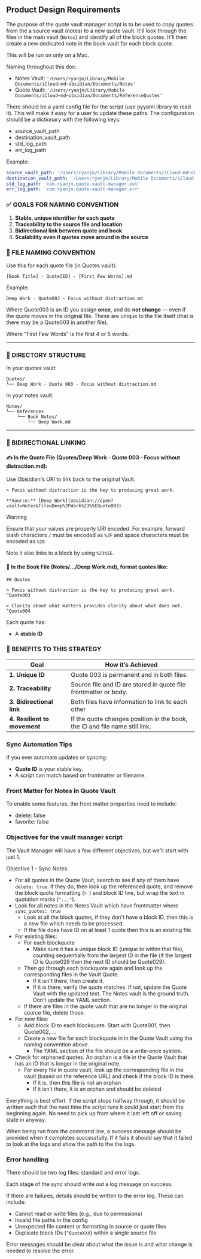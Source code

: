 ## Product Design Requirements

The purpose of the quote vault manager script is to be used to copy quotes from the a source vault (notes) to a new quote vault. It'll look through the files in the main vault (`Notes`) and identify all of the block quotes. It'll then create a new dedicated note in the book vault for each block quote.

This will be run on only on a Mac.

Naming throughout this doc:
- Notes Vault: `'/Users/ryanjm/Library/Mobile Documents/iCloud~md~obsidian/Documents/Notes'`
- Quote Vault: `'/Users/ryanjm/Library/Mobile Documents/iCloud~md~obsidian/Documents/ReferenceQuotes'`

There should be a yaml config file for the script (use pyyaml library to read it). This will make it easy for a user to update these paths. The configuration should be a dictionary with the following keys:

- source_vault_path
- destination_vault_path
- std_log_path
- err_log_path

Example:

```YAML
source_vault_path: '/Users/ryanjm/Library/Mobile Documents/iCloud~md~obsidian/Documents/Notes/_inbox'
destination_vault_path: '/Users/ryanjm/Library/Mobile Documents/iCloud~md~obsidian/Documents/Notes/_inbox'
std_log_path: 'com.ryanjm.quote-vault-manager.out'
err_log_path: 'com.ryanjm.quote-vault-manager.err'
```

### **✅ GOALS** FOR NAMING CONVENTION

1. **Stable, unique identifier for each quote**
2. **Traceability to the source file and location**
3. **Bidirectional link between quote and book**
4. **Scalability even if quotes move around in the source**

### **🔖 FILE NAMING CONVENTION**

Use this for each quote file (in Quotes vault):

```
[Book Title] - Quote[ID] - [First Few Words].md
```

Example:

```
Deep Work - Quote003 - Focus without distraction.md
```

Where Quote003 is an ID you assign **once**, and do **not change** — even if the quote moves in the original file. These are unique to the file itself (that is there may be a Quote003 in another file). 

Where "First Few Words" is the first 4 or 5 words.

---

### **📁 DIRECTORY STRUCTURE**

In your quotes vault:

```
Quotes/
└── Deep Work - Quote 003 - Focus without distraction.md
```

In your notes vault:

```
Notes/
└── References
    └── Book Notes/
        └── Deep Work.md
```

---

### **🔗 BIDIRECTIONAL LINKING**

  #### **✍️ In the** **Quote File (Quotes/Deep Work - Quote 003 - Focus without distraction.md):**

Use Obisidian's URI to link back to the original Vault.

```
> Focus without distraction is the key to producing great work.

**Source:** [Deep Work](obsidian://open?vault=Notes&file=Deep%2FWork%23%5EQuote003)
```

> [!WARNING]
> Ensure that your values are properly URI encoded. For example, forward slash characters `/` must be encoded as `%2F` and space characters must be encoded as `%20`.

Note it also links to a block by using `%23%5E`.

#### **📖 In the** **Book File (Notes/.../Deep Work.md), format quotes like:**

```
## Quotes

> Focus without distraction is the key to producing great work.
^Quote003

> Clarity about what matters provides clarity about what does not.
^Quote004
```

Each quote has:
- A **stable ID**

### **🧠 BENEFITS TO THIS STRATEGY**

| **Goal**                     | **How it’s Achieved**                                                       |
| ---------------------------- | --------------------------------------------------------------------------- |
| **1. Unique ID**             | Quote 003 is permanent and in both files.                                   |
| **2. Traceability**          | Source file and ID are stored in quote file frontmatter or body.            |
| **3. Bidirectional link**    | Both files have information to link to each other                           |
| **4. Resilient to movement** | If the quote changes position in the book, the ID and file name still link. |

### Sync Automation Tips

If you ever automate updates or syncing:
- **Quote ID** is your stable key.
- A script can match based on frontmatter or filename.

### Front Matter for Notes in Quote Vault

To enable some features, the front matter properties need to include:

- delete: false
- favorite: false

### Objectives for the vault manager script

The Vault Manager will have a few different objectives, but we'll start with just 1.

Objective 1 - Sync Notes:
- For all quotes in the Quote Vault, search to see if any of them have `delete: true`. If they do, then look up the referenced quote, and remove the block quote formatting (`> `) and block ID line, but wrap the text in quotation marks (`"..."`).
- Look for all notes in the Notes Vault which have frontmatter where `sync_quotes: true`
    - Look at all the block quotes, if they don't have a block ID, then this is a new file which needs to be processed.
    - If the file does have ID on at least 1 quote then this is an existing file.
- For existing files:
    - For each blockquote
        - Make sure it has a unique block ID (unique to within that file), counting sequentially from the largest ID in the file (if the largest ID is Quote028 then the next ID should be Quote029).
    - Then go through each blockquote again and look up the corresponding files in the Vault Quote. 
        - If it isn't there, then create it. 
        - If it is there, verify the quote matches. If not, update the Quote Vault with the updated text. The Notes vault is the ground truth. Don't update the YAML section.
    - If there are files in the quote vault that are no longer in the original source file, delete those. 
- For new files:
    - Add block ID to each blockquote. Start with Quote001, then Quote002, ...
    - Create a new file for each blockquote in in the Quote Vault using the naming convention above.
        - The YAML section of the file should be a write-once system.
- Check for orphaned quotes. An orphan is a file in the Quote Vault that has an ID that is longer in the original note.
    - For every file in quote vault, look up the corresponding file in the vault (based on the reference URL) and check if the block ID is there. 
        - If it is, then this file is not an orphan
        - If it isn’t there, it is an orphan and should be deleted. 

Everything is best effort. If the script stops halfway through, it should be written such that the next time the script runs it could just start from the beginning again. No need to pick up from where it last left off or saving state in anyway.

When being run from the command line, a success message should be provided when it completes successfully. If it fails it should say that it failed to look at the logs and show the path to the the logs.

### Error handling

There should be two log files: standard and error logs. 

Each stage of the sync should write out a log message on success. 

If there are failures, details should be written to the error log. These can include:
- Cannot read or write files (e.g., due to permissions)
- Invalid file paths in the config
- Unexpected file content or formatting in source or quote files
- Duplicate block IDs (`^QuoteXXX`) within a single source file

Error messages should be clear about what the issue is and what change is needed to resolve the error. 